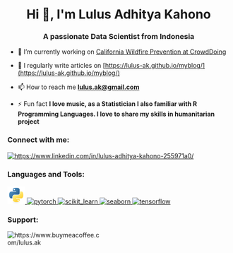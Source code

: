 <h1 align="center">Hi 👋, I'm Lulus Adhitya Kahono</h1>
<h3 align="center">A passionate Data Scientist from Indonesia</h3>

- 🔭 I’m currently working on [California Wildfire Prevention at CrowdDoing](https://lulus-ak.github.io/myblog/#category=calfire)

- 📝 I regularly write articles on [https://lulus-ak.github.io/myblog/](https://lulus-ak.github.io/myblog/)

- 📫 How to reach me **lulus.ak@gmail.com**

- ⚡ Fun fact **I love music, as a Statistician I also familiar with R Programming Languages. I love to share my skills in humanitarian project**

<h3 align="left">Connect with me:</h3>
<p align="left">
<a href="https://linkedin.com/in/https://www.linkedin.com/in/lulus-adhitya-kahono-255971a0/" target="blank"><img align="center" src="https://raw.githubusercontent.com/rahuldkjain/github-profile-readme-generator/master/src/images/icons/Social/linked-in-alt.svg" alt="https://www.linkedin.com/in/lulus-adhitya-kahono-255971a0/" height="30" width="40" /></a>
</p>

<h3 align="left">Languages and Tools:</h3>
<p align="left"> <a href="https://www.python.org" target="_blank" rel="noreferrer"> <img src="https://raw.githubusercontent.com/devicons/devicon/master/icons/python/python-original.svg" alt="python" width="40" height="40"/> </a> <a href="https://pytorch.org/" target="_blank" rel="noreferrer"> <img src="https://www.vectorlogo.zone/logos/pytorch/pytorch-icon.svg" alt="pytorch" width="40" height="40"/> </a> <a href="https://scikit-learn.org/" target="_blank" rel="noreferrer"> <img src="https://upload.wikimedia.org/wikipedia/commons/0/05/Scikit_learn_logo_small.svg" alt="scikit_learn" width="40" height="40"/> </a> <a href="https://seaborn.pydata.org/" target="_blank" rel="noreferrer"> <img src="https://seaborn.pydata.org/_images/logo-mark-lightbg.svg" alt="seaborn" width="40" height="40"/> </a> <a href="https://www.tensorflow.org" target="_blank" rel="noreferrer"> <img src="https://www.vectorlogo.zone/logos/tensorflow/tensorflow-icon.svg" alt="tensorflow" width="40" height="40"/> </a> </p>

<h3 align="left">Support:</h3>
<p><a href="https://www.buymeacoffee.com/https://www.buymeacoffee.com/lulus.ak"> <img align="left" src="https://cdn.buymeacoffee.com/buttons/v2/default-yellow.png" height="50" width="210" alt="https://www.buymeacoffee.com/lulus.ak" /></a></p><br><br>

